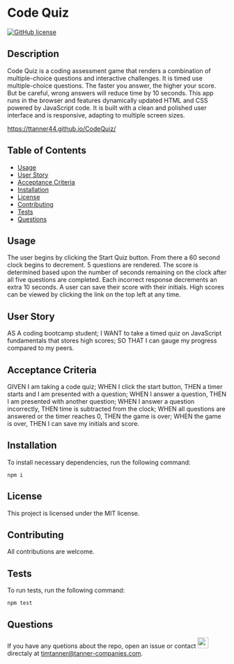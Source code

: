 # Code Quiz
[![GitHub license](https://img.shields.io/badge/license-MIT-Blue.svg)](https://github.com/ttanner44/CodeQuiz)

## Description
Code Quiz is a coding assessment game that renders a combination of multiple-choice questions and interactive challenges. It is timed use multiple-choice questions. The faster you answer, the higher your score.  But be careful, wrong answers will reduce time by 10 seconds. This app runs in the browser and features dynamically updated HTML and CSS powered by JavaScript code. It is built with a clean and polished user interface and is responsive, adapting to multiple screen sizes.

https://ttanner44.github.io/CodeQuiz/

## Table of Contents
* [Usage](#Usage)
* [User Story](#User-Story)
* [Acceptance Criteria](#Acceptance-Criteria)
* [Installation](#installation)
* [License](#License)
* [Contributing](#Contributing)
* [Tests](#Tests)
* [Questions](#Questions)

## Usage
The user begins by clicking the Start Quiz button.  From there a 60 second clock begins to decrement.  5 questions are rendered.  The score is determined based upon the number of seconds remaining on the clock after all five questions are completed.  Each incorrect response decrements an extra 10 seconds.  A user can save their score with their initials.  High scores can be viewed by clicking the link on the top left at any time.

## User Story
AS A coding bootcamp student; I WANT to take a timed quiz on JavaScript fundamentals that stores high scores; SO THAT I can gauge my progress compared to my peers.

## Acceptance Criteria
GIVEN I am taking a code quiz; WHEN I click the start button, THEN a timer starts and I am presented with a question; WHEN I answer a question, THEN I am presented with another question; WHEN I answer a question incorrectly, THEN time is subtracted from the clock; WHEN all questions are answered or the timer reaches 0, THEN the game is over; WHEN the game is over, THEN I can save my initials and score.

## Installation
To install necessary dependencies, run the following command:
```
npm i
```

## License
This project is licensed under the MIT license.

## Contributing
All contributions are welcome.

## Tests
To run tests, run the following command:
```
npm test
```

## Questions

If you have any quetions about the repo, open an issue or contact <img src="https://avatars1.githubusercontent.com/u/59519025?s=460&u=7a25d98af8dde14902e2b7e3a3d840fc979b8783&v=4" width="25" height="25"> directaly at timtanner@tanner-companies.com.
